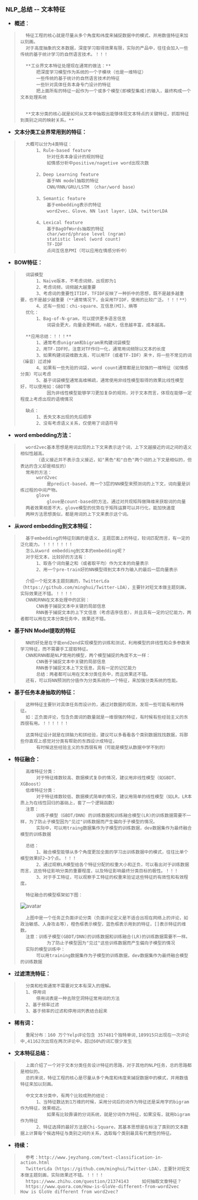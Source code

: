 ### NLP_总结 -- 文本特征
- **概述**：
>       特征工程的核心就是尽量从多个角度和纬度来捕捉数据中的模式，并用数值特征来加以刻画。
>       对于高度抽象的文本数据，深度学习取得效果有限，实际的产品中，往往会加入一些传统的基于统计学习的自然语言技术。！！！
>
>       **工业界文本特征处理现在通常的做法：**
>           把深度学习模型作为系统的一个子模块（也是一维特征）
>           一些传统的基于统计的自然语言技术的特征
>           一些针对具体任务本身专门设计的特征
>           把上面所有的特征一起作为一个或多个模型(即模型集成)的输入，最终构成一个文本处理系统
>
>
>       **文本分类的核心就是如何从文本中抽取出能够体现文本特点的关键特征，抓取特征到类别之间的映射关系。**
>
>
>

- **文本分类工业界常用到的特征：**
>       大概可以分为4类特征：
>           1、Rule-based feature
>               针对任务本身设计的规则特征
>               如情感分析中positive/nagetive word出现次数
>
>           2、Deep Learning feature
>               基于NN model抽取的特征
>               CNN/RNN/GRU/LSTM （char/word base）
>
>           3、Semantic feature
>               基于embedding表示的特征
>               word2vec、Glove、NN last layer、LDA、twitterLDA
>
>           4、Lexical feature
>               基于BagOfWords抽取的特征
>               char/word/phrase level (ngram)
>               statistic level (word count)
>               TF-IDF
>               点间互信息PMI（可以应用在情感分析中）
>
>
>
>
>
>
>
>
>
>

- **BOW特征：**
>       词袋模型
>           1、Naive版本，不考虑词频，出现即为1
>           2、考虑词频，词频越大越重要
>           3、考虑词的重要性ITIDF，TFIDF反映了一种折中的思想，既不是越多越重要，也不是越少越重要（**通常情况下，会采用TFIDF，使用的比较广泛。！！！**）
>           4、还有一些如：chi-square、互信息(MI)、熵等
>       优化：
>           1、Bag-of-N-gram，可以提供更多语言信息
>               词袋会更大，向量会更稀疏，n越大，信息越丰富，成本越高。
>
>       **应用总结：！！！**
>           1、通常考虑unigram和bigram来构建词袋模型
>           2、用TF-IDF时，注意对TF作归一化，通常用词频除以文本的长度
>           3、如果构建词袋维数太高，可以用TF（或者TF-IDF）来卡，将一些不常见的词（噪音）过滤掉
>           4、如果有一些先验的词袋，word count通常都是比较强的一维特征（如情感分类）可以考虑
>           5、基于词袋模型通常高维稀疏，通常使用非线性模型取得的效果比线性模型好，可以使用如：GBDT等
>               因为非线性模型能够学习更加复杂的规则，对于文本而言，体现在能够一定程度上考虑出现的语境情况
>
>       缺点：
>           1、丢失文本出现的先后顺序
>           2、没有考虑语义关系，仅使用了词语符号
>

- **word embedding方法：**
>       word2vec基本思想是用词出现的上下文来表示这个词，上下文越接近的词之间的语义相似性越高。
>           （语义接近并不表示含义接近，如"黑色"和"白色"两个词的上下文是相似的，但表达的含义却是相反的）
>       常用的方法：
>           word2vec
>               是predict-based，用一个3层的NN模型来预测词的上下文，词向量是训练过程的中间产物。
>           glove
>               glove是count-based的方法，通过对共现矩阵做降维来获取词的向量
>       两者效果相差不大，glove模型的优势在于矩阵运算可以并行化，能加快速度
>       两种方法思想类似，都是用词的上下文来表示这个词。
>

- **从word embedding到文本特征：**
>       基于embedding的特征刻画的是语义、主题层面上的特征，较词匹配而言，有一定的泛化能力。！！！！！！！
>       怎么从word embedding到文本的embedding呢？
>       对于短文本，比较好的方法有：
>           1、取各个词向量之和（或者取平均）作为文本的向量表示
>           2、用一个pre-train好的NN模型得到文本作为输入的最后一层向量表示
>
>       介绍一个短文本主题刻画的，TwitterLda（https://github.com/minghui/Twitter-LDA），主要针对短文本做主题刻画，实际效果还不错。！！！！
>       CNN和RNN在文本处理中的区别：
>           CNN善于捕捉文本中关键的局部信息
>           RNN善于捕捉文本的上下文信息（考虑语序信息），并且具有一定的记忆能力，两者都可以用在文本分类任务中，效果还不错。
>

- **基于NN Model提取的特征**
>       NN的好处是在于能end2end实现模型的训练和测试，利用模型的非线性和众多参数来学习特征，而不需要手工提取特征。
>       CNN和RNN都是NLP常用的模型，两个模型捕捉的角度不太一样：
>           CNN善于捕捉文本中关键的局部信息
>           RNN善于捕捉文本上下文信息，具有一定的记忆能力
>           总结：两者都可以用在文本分类任务中，而且效果还不错。
>       还有，可以将NN预测的分值作为分类系统的一个特征，来加强分类系统的性能。
>
>

- **基于任务本身抽取的特征：**
>       这种特征主要针对具体任务而设计的，通过对数据的观测，发现一些可能有用的特征。
>       如：正负面评论，包含负面词的数量就是一维很强的特征，有时候有些经验主义的东西很有用。！！！！！！
>
>       这类特征设计就是在拼脑力和拼经验，建议可以多看看各个类别数据找找数据，将那些你直观上感觉对分类有帮助的东西设计成特征，
>           有时候这些经验主义的东西很有用（可能是模型从数据中学不到的）
>

- **特征融合：**
>       高维特征分类：
>           对于特征维数较高、数据模式复杂的情况，建议用非线性模型（如GBDT、XGBoost）
>       低维特征分类：
>           对于特征维数较低、数据模式简单的情况，建议用简单的线性模型（如LR，LR本质上为在线性回归的基础上，套了一个逻辑函数）
>       注意：
>           训练子模型（GBDT/DNN）的训练数据和训练融合模型(LR)的训练数据需要不一样，为了防止子模型因为"见过"训练数据而产生偏向于子模型的情况。
>           实际中，可以用traing数据集作为子模型的训练数据，dev数据集作为最终融合模型的训练数据
>
>       总结：
>           1、融合模型能够从多个角度更加全面的学习出训练数据中的模式，往往比单个模型效果好2~3个点。！！！
>           2、通过观察LR模型给各个特征分配的权重大小和正负，可以看出对于训练数据而言，这些特征影响分类的重要程度，以及特征影响最终分类目标的极性。！！！
>           3、对于手工特征，可以观察手工特征的权重来验证这些特征的有效性和有效程度。
>
>       特征融合的模型框架如下图：
> ![avatar](https://github.com/nwaiting/wolf-ai/blob/master/wolf_others/pic/text_classification.png)
>
>       上图中是一个任务正负面评论分类（负面评论定义是不适合出现在网络上的评论，如政治敏感、人身攻击等），橙色框表示模型，蓝色框表示用到的特征，[]表示特征的维数。
>       注意：训练子模型(GBDT/DNN)的训练数据和训练融合(LR)的训练数据需要不一样。
>               为了防止子模型因为"见过"这些训练数据而产生偏向子模型的情况
>       实际的模型训练中：
>           可以用training数据集作为子模型的训练数据，dev数据集作为最终融合模型的训练数据
>
>

- **过滤清洗特征：**
>       分类和检索通常不需要对文本有深入的理解。
>       1、停用词
>           停用词表是一种去除空洞特征常用词的方法
>       2、基于频率过滤
>       3、基于频率的过滤和停用词列表结合起来
>

- **稀有词：**
>       重尾分布：160 万个Yelp评论包含 357481个独特单词,189915只出现在一次评论中,41162次出现在两次评论中。超过60%的词汇很少发生
>
>

- **文本特征总结：**
>       上面介绍了一个对于文本分类任务设计特征的思路，对于其他的NLP任务，总的思路都是相似的。
>       总的来说，特征工程的核心是尽量从多个角度和纬度来捕捉数据中的模式，并用数值特征来加以刻画。
>
>       中文文本分类中，有两个比较成熟的结论：
>           1、当特征数达到1万维的时候，采用分词后的词作为特征还是采用字的bigram作为特征，效果相近。
>               如果有比较靠谱的分词系统，就是分词作为特征，如果没有，就用bigram作为特征
>           2、特征选择的最好方法是Chi-Square，其基本思想是在标注了类别的文本数据上计算每个候选特征与类别之间的关系，选取每个类别最具有代表性的特征。 
>

- **待续：**
>       参考：http://www.jeyzhang.com/text-classification-in-action.html
>       TwitterLda（https://github.com/minghui/Twitter-LDA），主要针对短文本做主题刻画，实际效果还不错。！！！！
>       https://www.zhihu.com/question/21374143     如何抽取文章特征？
>       https://www.quora.com/How-is-GloVe-different-from-word2vec  How is GloVe different from word2vec?
>
>
>
>
>
>
>
>
>
>
>
